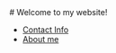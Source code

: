 
<head>
    <style>
        body {
            background-image: url('./matrix2.gif');
            background-size: cover;
            background-position: center;
            background-repeat: no-repeat;
        }
    </style>
</head>
<body>
    # Welcome to my website!
    <ul>
        <li><a href="./contact">Contact Info</a></li>
        <li><a href="./aboutme">About me</a></li>
    </ul>
</body>